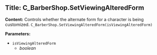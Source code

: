## Title: C_BarberShop.SetViewingAlteredForm

**Content:**
Controls whether the alternate form for a character is being customized.
`C_BarberShop.SetViewingAlteredForm(isViewingAlteredForm)`

**Parameters:**
- `isViewingAlteredForm`
  - *boolean*